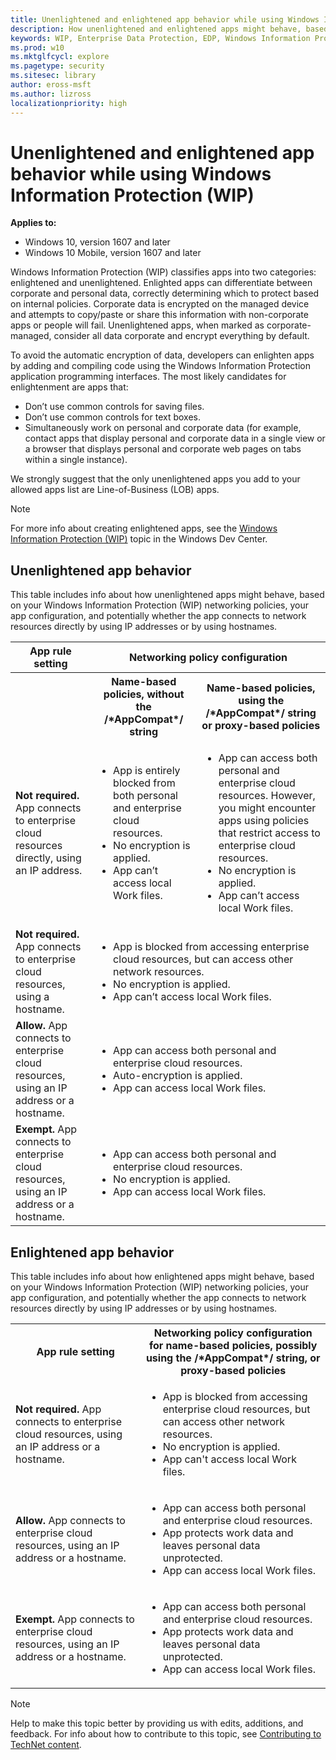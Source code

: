 ```yaml
---
title: Unenlightened and enlightened app behavior while using Windows Information Protection (WIP) (Windows 10)
description: How unenlightened and enlightened apps might behave, based on Windows Information Protection (WIP) networking policies, app configuration, and potentially whether the app connects to network resources directly by using IP addresses or by using hostnames.
keywords: WIP, Enterprise Data Protection, EDP, Windows Information Protection, unenlightened apps, enlightened apps
ms.prod: w10
ms.mktglfcycl: explore
ms.pagetype: security
ms.sitesec: library
author: eross-msft
ms.author: lizross
localizationpriority: high
---
```


# Unenlightened and enlightened app behavior while using Windows Information Protection (WIP)
**Applies to:**

- Windows 10, version 1607 and later
- Windows 10 Mobile, version 1607 and later

Windows Information Protection (WIP) classifies apps into two categories: enlightened and unenlightened. Enlighted apps can differentiate between corporate and personal data, correctly determining which to protect based on internal policies. Corporate data is encrypted on the managed device and attempts to copy/paste or share this information with non-corporate apps or people will fail. Unenlightened apps, when marked as corporate-managed, consider all data corporate and encrypt everything by default.

To avoid the automatic encryption of data, developers can enlighten apps by adding and compiling code using the Windows Information Protection application programming interfaces. The most likely candidates for enlightenment are apps that:

- Don’t use common controls for saving files.
- Don’t use common controls for text boxes.
- Simultaneously work on personal and corporate data (for example, contact apps that display personal and corporate data in a single view or a browser that displays personal and corporate web pages on tabs within a single instance).

We strongly suggest that the only unenlightened apps you add to your allowed apps list are Line-of-Business (LOB) apps.

>[!Note]
>For more info about creating enlightened apps, see the [Windows Information Protection (WIP)](https://msdn.microsoft.com/en-us/windows/uwp/enterprise/wip-hub) topic in the Windows Dev Center.

## Unenlightened app behavior
This table includes info about how unenlightened apps might behave, based on your Windows Information Protection (WIP) networking policies, your app configuration, and potentially whether the app connects to network resources directly by using IP addresses or by using hostnames.

<table>
   <tr>
     <th>App rule setting</th>
     <th align="center" colspan="2">Networking policy configuration</th>
   </tr>
   <tr>
        <th>&nbsp;</th>
        <th align="center">Name-based policies, without the /&#42;AppCompat&#42;/ string</th>
        <th align="center">Name-based policies, using the /&#42;AppCompat&#42;/ string or proxy-based policies</th>
    </tr>
   <tr align="left">
     <td><strong>Not required.</strong> App connects to enterprise cloud resources directly, using an IP address.</td>
     <td>
        <ul>
            <li>App is entirely blocked from both personal and enterprise cloud resources.</li>
            <li>No encryption is applied.</li>
            <li>App can’t access local Work files.</li>
        </ul>
    </td>
    <td>
        <ul>
            <li>App can access both personal and enterprise cloud resources. However, you might encounter apps using policies that restrict access to enterprise cloud resources.</li>
            <li>No encryption is applied.</li>
            <li>App can’t access local Work files.</li>
        </ul>
    </td>
   </tr>
    <tr align="left">
     <td><strong>Not required.</strong> App connects to enterprise cloud resources, using a hostname.</td>
     <td colspan="2">
        <ul>
            <li>App is blocked from accessing enterprise cloud resources, but can access other network resources.</li>
            <li>No encryption is applied.</li>
            <li>App can’t access local Work files.</li>
        </ul>
    </td>
   </tr>
    <tr align="left">
     <td><strong>Allow.</strong> App connects to enterprise cloud resources, using an IP address or a hostname.</td>
     <td colspan="2">
        <ul>
            <li>App can access both personal and enterprise cloud resources.</li>
            <li>Auto-encryption is applied.</li>
            <li>App can access local Work files.</li>
        </ul>
    </td>
   </tr>
    <tr align="left" colspan="2">
     <td><strong>Exempt.</strong> App connects to enterprise cloud resources, using an IP address or a hostname.</td>
     <td colspan="2">
        <ul>
            <li>App can access both personal and enterprise cloud resources.</li>
            <li>No encryption is applied.</li>
            <li>App can access local Work files.</li>
        </ul>
    </td>
   </tr>
</table>

## Enlightened app behavior
This table includes info about how enlightened apps might behave, based on your Windows Information Protection (WIP) networking policies, your app configuration, and potentially whether the app connects to network resources directly by using IP addresses or by using hostnames.

<table>
   <tr>
     <th>App rule setting</th>
     <th>Networking policy configuration for name-based policies, possibly using the /&#42;AppCompat&#42;/ string, or proxy-based policies</th>
   </tr>
    <tr>
        <td><strong>Not required.</strong> App connects to enterprise cloud resources, using an IP address or a hostname.</td>
        <td>
            <ul>
                <li>App is blocked from accessing enterprise cloud resources, but can access other network resources.</li>
                <li>No encryption is applied.</li>
                <li>App can't access local Work files.</li>
            </ul>
        </td>
    </tr>
    <tr>
        <td><strong>Allow.</strong> App connects to enterprise cloud resources, using an IP address or a hostname.</td>
        <td>
            <ul>
                <li>App can access both personal and enterprise cloud resources.</li>
                <li>App protects work data and leaves personal data unprotected.</li>
                <li>App can access local Work files.</li>
            </ul>
        </td>
    </tr>
    <tr>
        <td><strong>Exempt.</strong> App connects to enterprise cloud resources, using an IP address or a hostname.</td>
        <td>
            <ul>
                <li>App can access both personal and enterprise cloud resources.</li>
                <li>App protects work data and leaves personal data unprotected.</li>
                <li>App can access local Work files.</li>
            </ul>
        </td>
    </tr>
</table>

>[!NOTE]
>Help to make this topic better by providing us with edits, additions, and feedback. For info about how to contribute to this topic, see [Contributing to TechNet content](https://github.com/Microsoft/windows-itpro-docs/blob/master/CONTRIBUTING.md).
